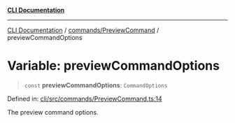 [**CLI Documentation**](../../../README.md)

***

[CLI Documentation](../../../README.md) / [commands/PreviewCommand](../README.md) / previewCommandOptions

# Variable: previewCommandOptions

> `const` **previewCommandOptions**: `CommandOptions`

Defined in: [cli/src/commands/PreviewCommand.ts:14](https://github.com/stonemjs/cli/blob/c980e34c3e365606f5472998f0ccb119c79896c3/src/commands/PreviewCommand.ts#L14)

The preview command options.
